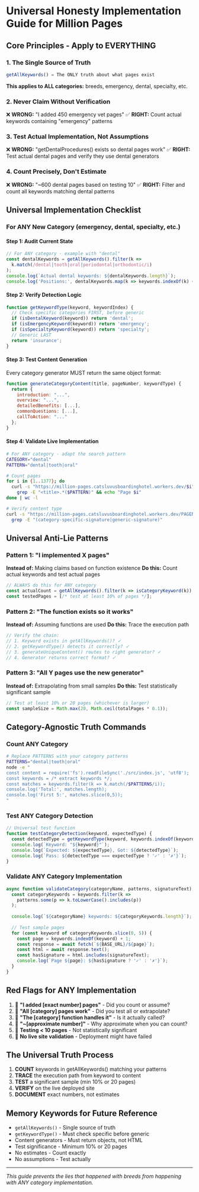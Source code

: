 # Universal Honesty Implementation Guide for Million Pages

## Core Principles - Apply to EVERYTHING

### 1. The Single Source of Truth
```javascript
getAllKeywords() = The ONLY truth about what pages exist
```
**This applies to ALL categories:** breeds, emergency, dental, specialty, etc.

### 2. Never Claim Without Verification
❌ **WRONG:** "I added 450 emergency vet pages"
✅ **RIGHT:** Count actual keywords containing "emergency" patterns

### 3. Test Actual Implementation, Not Assumptions
❌ **WRONG:** "getDentalProcedures() exists so dental pages work"
✅ **RIGHT:** Test actual dental pages and verify they use dental generators

### 4. Count Precisely, Don't Estimate
❌ **WRONG:** "~600 dental pages based on testing 10"
✅ **RIGHT:** Filter and count all keywords matching dental patterns

## Universal Implementation Checklist

### For ANY New Category (emergency, dental, specialty, etc.)

#### Step 1: Audit Current State
```javascript
// For ANY category - example with "dental"
const dentalKeywords = getAllKeywords().filter(k => 
  k.match(/dental|tooth|oral|periodontal|orthodontic/i)
);
console.log(`Actual dental keywords: ${dentalKeywords.length}`);
console.log('Positions:', dentalKeywords.map(k => keywords.indexOf(k) + 1));
```

#### Step 2: Verify Detection Logic
```javascript
function getKeywordType(keyword, keywordIndex) {
  // Check specific categories FIRST, before generic
  if (isDentalKeyword(keyword)) return 'dental';
  if (isEmergencyKeyword(keyword)) return 'emergency';
  if (isSpecialtyKeyword(keyword)) return 'specialty';
  // Generic LAST
  return 'insurance';
}
```

#### Step 3: Test Content Generation
Every category generator MUST return the same object format:
```javascript
function generateCategoryContent(title, pageNumber, keywordType) {
  return {
    introduction: "...",
    overview: "...",
    detailedBenefits: [...],
    commonQuestions: [...],
    callToAction: "..."
  };
}
```

#### Step 4: Validate Live Implementation
```bash
# For ANY category - adapt the search pattern
CATEGORY="dental"
PATTERN="dental|tooth|oral"

# Count pages
for i in {1..1377}; do
  curl -s "https://million-pages.catsluvusboardinghotel.workers.dev/$i" | \
    grep -E "<title>.*($PATTERN)" && echo "Page $i"
done | wc -l

# Verify content type
curl -s "https://million-pages.catsluvusboardinghotel.workers.dev/PAGENUMBER" | \
  grep -E "(category-specific-signature|generic-signature)"
```

## Universal Anti-Lie Patterns

### Pattern 1: "I implemented X pages"
**Instead of:** Making claims based on function existence
**Do this:** Count actual keywords and test actual pages
```javascript
// ALWAYS do this for ANY category
const actualCount = getAllKeywords().filter(k => isCategoryKeyword(k)).length;
const testedPages = [/* test at least 10% of pages */];
```

### Pattern 2: "The function exists so it works"
**Instead of:** Assuming functions are used
**Do this:** Trace the execution path
```javascript
// Verify the chain:
// 1. Keyword exists in getAllKeywords()? ✓
// 2. getKeywordType() detects it correctly? ✓
// 3. generateUniqueContent() routes to right generator? ✓
// 4. Generator returns correct format? ✓
```

### Pattern 3: "All Y pages use the new generator"
**Instead of:** Extrapolating from small samples
**Do this:** Test statistically significant sample
```javascript
// Test at least 10% or 20 pages (whichever is larger)
const sampleSize = Math.max(20, Math.ceil(totalPages * 0.1));
```

## Category-Agnostic Truth Commands

### Count ANY Category
```bash
# Replace PATTERNS with your category patterns
PATTERNS="dental|tooth|oral"
node -e "
const content = require('fs').readFileSync('./src/index.js', 'utf8');
const keywords = /* extract keywords */;
const matches = keywords.filter(k => k.match(/$PATTERNS/i));
console.log('Total:', matches.length);
console.log('First 5:', matches.slice(0,5));
"
```

### Test ANY Category Detection
```javascript
// Universal test function
function testCategoryDetection(keyword, expectedType) {
  const detectedType = getKeywordType(keyword, keywords.indexOf(keyword));
  console.log(`Keyword: "${keyword}"`);
  console.log(`Expected: ${expectedType}, Got: ${detectedType}`);
  console.log(`Pass: ${detectedType === expectedType ? '✓' : '✗'}`);
}
```

### Validate ANY Category Implementation
```javascript
async function validateCategory(categoryName, patterns, signatureText) {
  const categoryKeywords = keywords.filter(k => 
    patterns.some(p => k.toLowerCase().includes(p))
  );
  
  console.log(`${categoryName} keywords: ${categoryKeywords.length}`);
  
  // Test sample pages
  for (const keyword of categoryKeywords.slice(0, 5)) {
    const page = keywords.indexOf(keyword) + 1;
    const response = await fetch(`${BASE_URL}/${page}`);
    const html = await response.text();
    const hasSignature = html.includes(signatureText);
    console.log(`Page ${page}: ${hasSignature ? '✓' : '✗'}`);
  }
}
```

## Red Flags for ANY Implementation

1. 🚨 **"I added [exact number] pages"** - Did you count or assume?
2. 🚨 **"All [category] pages work"** - Did you test all or extrapolate?
3. 🚨 **"The [category] function handles it"** - Is it actually called?
4. 🚨 **"~[approximate number]"** - Why approximate when you can count?
5. 🚨 **Testing < 10 pages** - Not statistically significant
6. 🚨 **No live site validation** - Deployment might have failed

## The Universal Truth Process

1. **COUNT** keywords in getAllKeywords() matching your patterns
2. **TRACE** the execution path from keyword to content
3. **TEST** a significant sample (min 10% or 20 pages)
4. **VERIFY** on the live deployed site
5. **DOCUMENT** exact numbers, not estimates

## Memory Keywords for Future Reference
- `getAllKeywords()` - Single source of truth
- `getKeywordType()` - Must check specific before generic
- Content generators - Must return objects, not HTML
- Test significance - Minimum 10% or 20 pages
- No estimates - Count exactly
- No assumptions - Test actually

---
*This guide prevents the lies that happened with breeds from happening with ANY category implementation.*